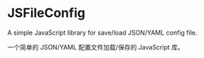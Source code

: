 # JSFileConfig

A simple JavaScript library for save/load JSON/YAML config file.

一个简单的 JSON/YAML 配置文件加载/保存的 JavaScript 库。
